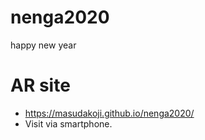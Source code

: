 # nenga2020
happy new year

# AR site
* https://masudakoji.github.io/nenga2020/
* Visit via smartphone.